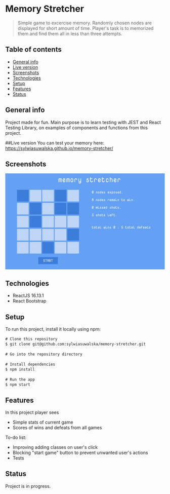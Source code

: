 # Memory Stretcher
>Simple game to excercise memory. Randomly chosen nodes are displayed for short amount of time. Player's task is to memorized them and find them all in less than three attempts.

## Table of contents
* [General info](#general-info)
* [Live version](#liveversion)
* [Screenshots](#screenshots)
* [Technologies](#technologies)
* [Setup](#setup)
* [Features](#features)
* [Status](#status)

## General info
Project made for fun. Main purpose is to learn testing with JEST and React Testing Library, on examples of components and functions from this project.

##Live version
You can test your memory here: https://sylwiasuwalska.github.io/memory-stretcher/

## Screenshots
![screenshot](./src/viewScreen.jpg)

## Technologies
* ReactJS 16.13.1
* React Bootstrap

## Setup
To run this project, install it locally using npm:

```
# Clone this repository
$ git clone git@github.com:sylwiasuwalska/memory-stretcher.git

# Go into the repository directory

# Install dependencies
$ npm install

# Run the app
$ npm start
```

## Features
In this project player sees
* Simple stats of current game
* Scores of wins and defeats from all games

To-do list:
* Improving adding classes on user's click
* Blocking "start game" button to prevent unwanted user's actions
* Tests

## Status
Project is in progress.
